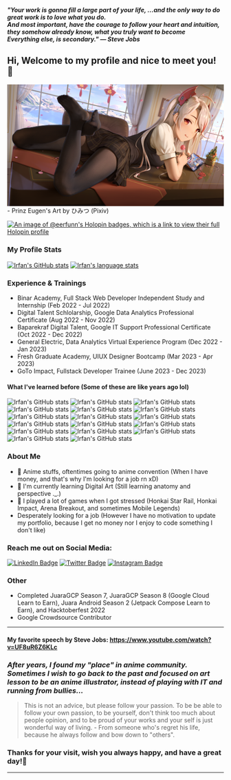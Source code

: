 **_"Your work is gonna fill a large part of your life, ...and the only way to do great work is to love what you do._**\
**_And most important, have the courage to follow your heart and intuition, they somehow already know, what you truly want to become_**\
**_Everything else, is secondary." — Steve Jobs_**

## Hi, Welcome to my profile and nice to meet you! 🌟

<img align="center" alt="Prinz Eugen Azur Lane" src="https://raw.githubusercontent.com/eerfunn/eerfunn/main/assets/eugen.png" />
- Prinz Eugen's Art by ひみつ (Pixiv)

[![An image of @eerfunn's Holopin badges, which is a link to view their full Holopin profile](https://holopin.me/eerfunn)](https://holopin.io/@eerfunn)

### My Profile Stats

<a href="github.com/eerfunn"><img align="center" src="https://github-readme-stats.vercel.app/api?username=eerfunn&count_private=true&show_icons=true&bg_color=0d1117&text_color=ffffff&title_color=00ffff&icon_color=FFD700&border_color=FFD700" alt="Irfan's GitHub stats"/></a>
<a href="github.com/eerfunn"><img align="center" src="https://github-readme-stats.vercel.app/api/top-langs/?username=eerfunn&layout=compact&bg_color=0d1117&text_color=ffffff&title_color=00ffff&icon_color=FFD700&border_color=FFD700" alt="Irfan's language stats"/></a>

### Experience & Trainings

- Binar Academy, Full Stack Web Developer Independent Study and Internship (Feb 2022 - Jul 2022)
- Digital Talent Schlolarship, Google Data Analytics Professional Certificate (Aug 2022 - Nov 2022)
- Baparekraf Digital Talent, Google IT Support Professional Certificate (Oct 2022 - Dec 2022)
- General Electric, Data Analytics Virtual Experience Program (Dec 2022 - Jan 2023)
- Fresh Graduate Academy, UIUX Designer Bootcamp (Mar 2023 - Apr 2023)
- GoTo Impact, Fullstack Developer Trainee (June 2023 - Dec 2023)

#### What I've learned before (Some of these are like years ago lol)

![Irfan's GitHub stats](https://img.shields.io/badge/-HTML5-black?style=flat-square&logo=html5)
![Irfan's GitHub stats](https://img.shields.io/badge/-CSS-black?style=flat-square&logo=css3)
![Irfan's GitHub stats](https://img.shields.io/badge/-Javascript-black?style=flat-square&logo=javascript)
![Irfan's GitHub stats](https://img.shields.io/badge/-MySql-black?style=flat-square&logo=mysql)
![Irfan's GitHub stats](https://img.shields.io/badge/-Express.js-black?style=flat-square&logo=express)
![Irfan's GitHub stats](https://img.shields.io/badge/-Git-black?style=flat-square&logo=git)
![Irfan's GitHub stats](https://img.shields.io/badge/-Figma-black?style=flat-square&logo=figma)
![Irfan's GitHub stats](https://img.shields.io/badge/-Node.js-black?style=flat-square&logo=nodedotjs)
![Irfan's GitHub stats](https://img.shields.io/badge/-React.js-black?style=flat-square&logo=react)
![Irfan's GitHub stats](https://img.shields.io/badge/-MongoDB-black?style=flat-square&logo=mongodb)
![Irfan's GitHub stats](https://img.shields.io/badge/-Google_Cloud-black?style=flat-square&logo=googlecloud)
![Irfan's GitHub stats](https://img.shields.io/badge/-Firebase-black?style=flat-square&logo=firebase)
![Irfan's GitHub stats](https://img.shields.io/badge/-PHP-black?style=flat-square&logo=php)
![Irfan's GitHub stats](https://img.shields.io/badge/-Laravel-black?style=flat-square&logo=laravel)
![Irfan's GitHub stats](https://img.shields.io/badge/-Code_Igniter-black?style=flat-square&logo=codeigniter)
![Irfan's GitHub stats](https://img.shields.io/badge/-Flutter-black?style=flat-square&logo=flutter)
![Irfan's GitHub stats](https://img.shields.io/badge/-Unity_Game_Engine-black?style=flat-square&logo=unity)

### About Me

- 💖 Anime stuffs, oftentimes going to anime convention (When I have money, and that's why I'm looking for a job rn xD)
- 🌱 I'm currently learning Digital Art (Still learning anatomy and perspective .\_.)
- 🔭 I played a lot of games when I got stressed (Honkai Star Rail, Honkai Impact, Arena Breakout, and sometimes Mobile Legends)
- Desperately looking for a job (However I have no motivation to update my portfolio, because I get no money nor I enjoy to code something I don't like)

### Reach me out on Social Media:

[![LinkedIn Badge](https://img.shields.io/badge/-Linked_In-blue?style=flat-square&logo=linkedin&logoColor=white)](https://www.linkedin.com/in/irfannadabs/)
[![Twitter Badge](https://img.shields.io/badge/-Twitter-cyan?style=flat-square&logo=twitter&logoColor=white)](https://www.twitter.com/irfannadabs)
[![Instagram Badge](https://img.shields.io/badge/-Instagram-fuchsia?style=flat-square&logo=instagram&logoColor=white)](https://www.instagram.com/irfannbsin/)

### Other

- Completed JuaraGCP Season 7, JuaraGCP Season 8 (Google Cloud Learn to Earn), Juara Android Season 2 (Jetpack Compose Learn to Earn), and Hacktoberfest 2022
- Google Crowdsource Contributor

---

#### My favorite speech by Steve Jobs: https://www.youtube.com/watch?v=UF8uR6Z6KLc

### **_After years, I found my "place" in anime community. Sometimes I wish to go back to the past and focused on art lesson to be an anime illustrator, instead of playing with IT and running from bullies..._**

> This is not an advice, but please follow your passion. To be be able to follow your own passion, to be yourself, don't think too much about people opinion, and to be proud of your works and your self is just wonderful way of living. - From someone who's regret his life, because he always follow and bow down to "others".

### Thanks for your visit, wish you always happy, and have a great day!🌟

---
